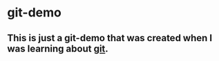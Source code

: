 # git-demo

## This is just a git-demo that was created when I was learning about [git](https://git-scm.com/).
